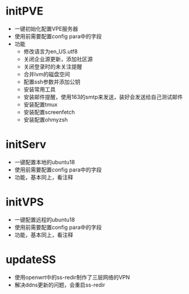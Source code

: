 # initPVE

- 一键初始化配置VPE服务器
- 使用前需要配置config para中的字段
- 功能
  - 修改语言为en_US.utf8
  - 关闭企业源更新，添加社区源
  - 关闭登录时的未关注提醒
  - 合并lvm的磁盘空间
  - 配置ssh参数并添加公钥
  - 安装常用工具
  - 安装邮件提醒，使用163的smtp来发送，装好会发送给自己测试邮件
  - 安装配置tmux
  - 安装配置screenfetch
  - 安装配置ohmyzsh

# initServ

- 一键配置本地的ubuntu18
- 使用前需要配置config para中的字段
- 功能，基本同上，看注释

# initVPS

- 一键配置远程的ubuntu18
- 使用前需要配置config para中的字段
- 功能，基本同上，看注释

# updateSS

- 使用openwrt中的ss-redir制作了三层网络的VPN
- 解决ddns更新的问题，会重启ss-redir